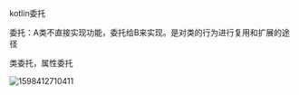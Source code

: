 kotlin委托

委托：A类不直接实现功能，委托给B来实现。是对类的行为进行复用和扩展的途径

类委托，属性委托

![1598412710411](C:\Users\80264247\AppData\Roaming\Typora\typora-user-images\1598412710411.png)

